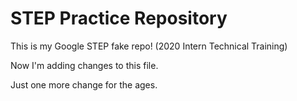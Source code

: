 # STEP Practice Repository 

This is my Google STEP fake repo! (2020 Intern Technical Training)

Now I'm adding changes to this file. 

Just one more change for the ages. 